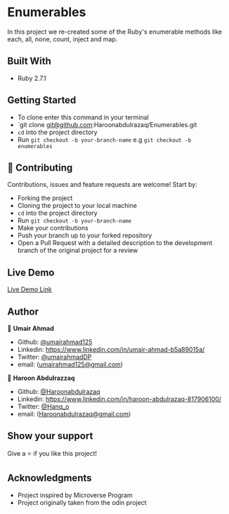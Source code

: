 # Enumerables
In this project we re-created some of the Ruby's enumerable methods like each, all, none, count, inject and map. 
## Built With

- Ruby 2.7.1
## Getting Started

- To clone enter this command in your terminal 
- `git clone git@github.com:Haroonabdulrazaq/Enumerables.git
- `cd` into the project directory
- Run `git checkout -b your-branch-name` e.g `git checkout -b enumerables`

## 🤝 Contributing

Contributions, issues and feature requests are welcome! Start by:

- Forking the project
- Cloning the project to your local machine 
- `cd` into the project directory 
- Run `git checkout -b your-branch-name`
- Make your contributions
- Push your branch up to your forked repository
- Open a Pull Request with a detailed description to the development branch of the original project for a review

## Live Demo

[Live Demo Link](https://repl.it/@UmairAhmad125/FrivolousMotionlessAbstracttype#main.rb)


## Author

👤 **Umair Ahmad**

- Github: [@umairahmad125](https://github.com/UmairAhmad125)
- Linkedin: https://www.linkedin.com/in/umair-ahmad-b5a89015a/
- Twitter: [@umairahmadDP](https://twitter.com/umairahmadDP)
- email: (umairahmad125@gmail.com)

👤 **Haroon Abdulrazzaq**

- Github: [@Haroonabdulrazaq](https://github.com/Haroonabdulrazaq)
- Linkedin: https://www.linkedin.com/in/haroon-abdulrazaq-817906100/ 
- Twitter: [@Hanq_o](https://twitter.com/Hanq_o)
- email: (Haroonabdulrazaq@gmail.com)

## Show your support

Give a ⭐️ if you like this project!

## Acknowledgments

- Project inspired by Microverse Program
- Project originally taken from the odin project



